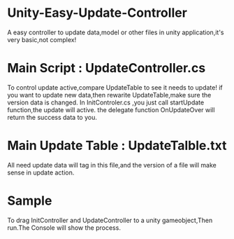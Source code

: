 # Unity-Easy-Update-Controller
A easy controller to update data,model or other files in unity application,it's very basic,not complex!

# Main Script : UpdateController.cs
To control update active,compare UpdateTable to see it needs to update!
if you want to update new data,then rewarite UpdateTable,make sure the version data is changed.
In InitControler.cs ,you just call startUpdate function,the update will active.
the delegate function OnUpdateOver will return the success data to you.

# Main Update Table : UpdateTalble.txt
All need update data will tag in this file,and the version of a file will make sense in update action.

# Sample
To drag InitController and UpdateController to a unity gameobject,Then run.The Console will show the process.
